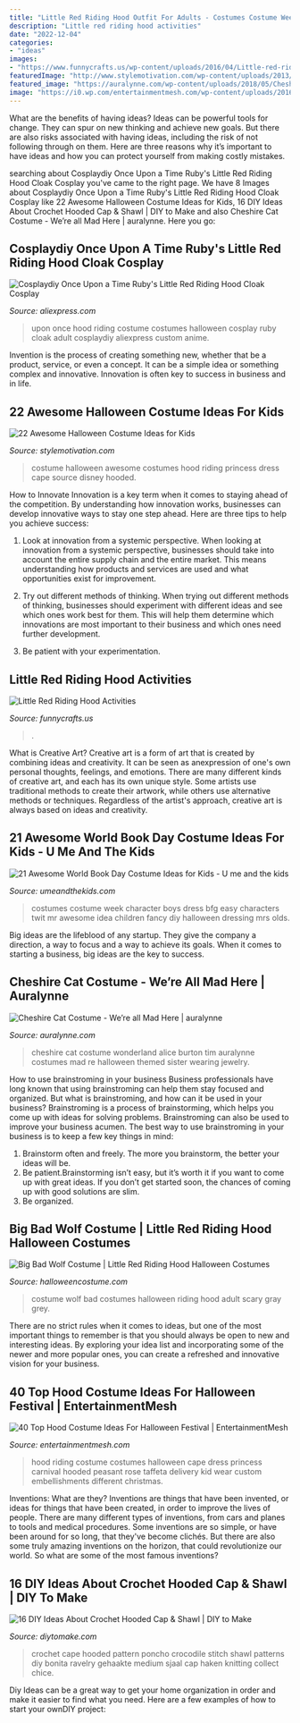 ```yaml
---
title: "Little Red Riding Hood Outfit For Adults - Costumes Costume Week Character Boys Dress Bfg Easy Characters Twit Mr Awesome Idea Children Fancy Diy Halloween Dressing Mrs Olds"
description: "Little red riding hood activities"
date: "2022-12-04"
categories:
- "ideas"
images:
- "https://www.funnycrafts.us/wp-content/uploads/2016/04/Little-red-riding-hood-free-coloring-pages-10.gif"
featuredImage: "http://www.stylemotivation.com/wp-content/uploads/2013/08/22-Awesome-Halloween-Costume-Ideas-for-Kids-8.jpg"
featured_image: "https://auralynne.com/wp-content/uploads/2018/05/Cheshire-Cat-Costume-7.jpg"
image: "https://i0.wp.com/entertainmentmesh.com/wp-content/uploads/2016/10/little-Red-Riding-Hood-Costume.jpg?w=550"
---
```



What are the benefits of having ideas?
Ideas can be powerful tools for change. They can spur on new thinking and achieve new goals. But there are also risks associated with having ideas, including the risk of not following through on them. Here are three reasons why it’s important to have ideas and how you can protect yourself from making costly mistakes.

	

		
searching about Cosplaydiy Once Upon a Time Ruby&#039;s Little Red Riding Hood Cloak Cosplay you've came to the right page. We have 8 Images about Cosplaydiy Once Upon a Time Ruby&#039;s Little Red Riding Hood Cloak Cosplay like 22 Awesome Halloween Costume Ideas for Kids, 16 DIY Ideas About Crochet Hooded Cap &amp; Shawl | DIY to Make and also Cheshire Cat Costume - We’re all Mad Here | auralynne. Here you go:
		
    
## Cosplaydiy Once Upon A Time Ruby&#039;s Little Red Riding Hood Cloak Cosplay

<img loading=lazy src="https://ae01.alicdn.com/kf/HTB1FJ.mMVXXXXbTXXXXq6xXFXXXu/Cosplaydiy-Once-Upon-a-Time-Ruby-s-Little-Red-Riding-Hood-Cloak-Cosplay-Costume-Halloween-Costumes.jpg" onerror="this.onerror=null;this.src='https://tse3.mm.bing.net/th?id=OIP.O854BNlQz8m2C5870yjDdQHaHa&amp;pid=15.1';" alt="Cosplaydiy Once Upon a Time Ruby&#039;s Little Red Riding Hood Cloak Cosplay">

_Source: aliexpress.com_

>upon once hood riding costume costumes halloween cosplay ruby cloak adult cosplaydiy aliexpress custom anime. 

	

Invention is the process of creating something new, whether that be a product, service, or even a concept. It can be a simple idea or something complex and innovative. Innovation is often key to success in business and in life.

    
## 22 Awesome Halloween Costume Ideas For Kids

<img loading=lazy src="http://www.stylemotivation.com/wp-content/uploads/2013/08/22-Awesome-Halloween-Costume-Ideas-for-Kids-8.jpg" onerror="this.onerror=null;this.src='https://tse4.mm.bing.net/th?id=OIP.lFmI0Q34EM6FYaAUNqZlJQHaKk&amp;pid=15.1';" alt="22 Awesome Halloween Costume Ideas for Kids">

_Source: stylemotivation.com_

>costume halloween awesome costumes hood riding princess dress cape source disney hooded. 

	

How to Innovate
Innovation is a key term when it comes to staying ahead of the competition. By understanding how innovation works, businesses can develop innovative ways to stay one step ahead. Here are three tips to help you achieve success:
1. Look at innovation from a systemic perspective. When looking at innovation from a systemic perspective, businesses should take into account the entire supply chain and the entire market. This means understanding how products and services are used and what opportunities exist for improvement.

2. Try out different methods of thinking. When trying out different methods of thinking, businesses should experiment with different ideas and see which ones work best for them. This will help them determine which innovations are most important to their business and which ones need further development.

3. Be patient with your experimentation.

    
## Little Red Riding Hood Activities

<img loading=lazy src="https://www.funnycrafts.us/wp-content/uploads/2016/04/Little-red-riding-hood-free-coloring-pages-10.gif" onerror="this.onerror=null;this.src='https://tse3.mm.bing.net/th?id=OIP.5krLgUP5dIy68eXjI5rfOAHaKa&amp;pid=15.1';" alt="Little Red Riding Hood Activities">

_Source: funnycrafts.us_

>. 

	

What is Creative Art?
Creative art is a form of art that is created by combining ideas and creativity. It can be seen as anexpression of one's own personal thoughts, feelings, and emotions. There are many different kinds of creative art, and each has its own unique style. Some artists use traditional methods to create their artwork, while others use alternative methods or techniques. Regardless of the artist's approach, creative art is always based on ideas and creativity.

    
## 21 Awesome World Book Day Costume Ideas For Kids - U Me And The Kids

<img loading=lazy src="http://umeandthekids.com/wp-content/uploads/2016/02/The-BFG-Costume-Idea.jpg" onerror="this.onerror=null;this.src='https://tse2.mm.bing.net/th?id=OIP.DKQ6M31mAT_BnahLqiHPRQHaK8&amp;pid=15.1';" alt="21 Awesome World Book Day Costume Ideas for Kids - U me and the kids">

_Source: umeandthekids.com_

>costumes costume week character boys dress bfg easy characters twit mr awesome idea children fancy diy halloween dressing mrs olds. 

	

Big ideas are the lifeblood of any startup. They give the company a direction, a way to focus and a way to achieve its goals. When it comes to starting a business, big ideas are the key to success.

    
## Cheshire Cat Costume - We’re All Mad Here | Auralynne

<img loading=lazy src="https://auralynne.com/wp-content/uploads/2018/05/Cheshire-Cat-Costume-7.jpg" onerror="this.onerror=null;this.src='https://tse2.mm.bing.net/th?id=OIP.OrTYA7huYk2s-UUz6MPcBQHaLH&amp;pid=15.1';" alt="Cheshire Cat Costume - We’re all Mad Here | auralynne">

_Source: auralynne.com_

>cheshire cat costume wonderland alice burton tim auralynne costumes mad re halloween themed sister wearing jewelry. 

	

How to use brainstroming in your business
Business professionals have long known that using brainstroming can help them stay focused and organized. But what is brainstroming, and how can it be used in your business? Brainstroming is a process of brainstorming, which helps you come up with ideas for solving problems. Brainstroming can also be used to improve your business acumen. 
The best way to use brainstroming in your business is to keep a few key things in mind: 
1) Brainstorm often and freely. The more you brainstorm, the better your ideas will be. 
2) Be patient.Brainstorming isn’t easy, but it’s worth it if you want to come up with great ideas. If you don’t get started soon, the chances of coming up with good solutions are slim. 
3) Be organized.

    
## Big Bad Wolf Costume | Little Red Riding Hood Halloween Costumes

<img loading=lazy src="http://images.halloweencostume.com/products/1506/1-1/big-bad-wolf-costume.jpg" onerror="this.onerror=null;this.src='https://tse1.mm.bing.net/th?id=OIP.DNvg4Inxj4eiW9ldtY0WAQHaKl&amp;pid=15.1';" alt="Big Bad Wolf Costume | Little Red Riding Hood Halloween Costumes">

_Source: halloweencostume.com_

>costume wolf bad costumes halloween riding hood adult scary gray grey. 

	

There are no strict rules when it comes to ideas, but one of the most important things to remember is that you should always be open to new and interesting ideas. By exploring your idea list and incorporating some of the newer and more popular ones, you can create a refreshed and innovative vision for your business.

    
## 40 Top Hood Costume Ideas For Halloween Festival | EntertainmentMesh

<img loading=lazy src="https://i0.wp.com/entertainmentmesh.com/wp-content/uploads/2016/10/little-Red-Riding-Hood-Costume.jpg?w=550" onerror="this.onerror=null;this.src='https://tse4.mm.bing.net/th?id=OIP.bQdwvLjkyno_n8oo_H1YzgHaJ2&amp;pid=15.1';" alt="40 Top Hood Costume Ideas For Halloween Festival | EntertainmentMesh">

_Source: entertainmentmesh.com_

>hood riding costume costumes halloween cape dress princess carnival hooded peasant rose taffeta delivery kid wear custom embellishments different christmas. 

	

Inventions: What are they?
Inventions are things that have been invented, or ideas for things that have been created, in order to improve the lives of people. There are many different types of inventions, from cars and planes to tools and medical procedures. Some inventions are so simple, or have been around for so long, that they've become clichés. But there are also some truly amazing inventions on the horizon, that could revolutionize our world. So what are some of the most famous inventions?

    
## 16 DIY Ideas About Crochet Hooded Cap &amp; Shawl | DIY To Make

<img loading=lazy src="http://www.diytomake.com/wp-content/uploads/2016/09/diy-crochet-hooded-cape.jpg" onerror="this.onerror=null;this.src='https://tse3.mm.bing.net/th?id=OIP.Ibzjb-8DN7_NnVkyLoDi0AHaKD&amp;pid=15.1';" alt="16 DIY Ideas About Crochet Hooded Cap &amp; Shawl | DIY to Make">

_Source: diytomake.com_

>crochet cape hooded pattern poncho crocodile stitch shawl patterns diy bonita ravelry gehaakte medium sjaal cap haken knitting collect chice. 

	

Diy Ideas can be a great way to get your home organization in order and make it easier to find what you need. Here are a few examples of how to start your ownDIY project: 

